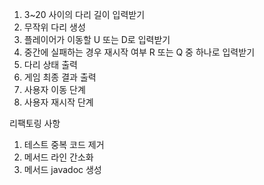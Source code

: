 1. 3~20 사이의 다리 길이 입력받기
2. 무작위 다리 생성
3. 플레이어가 이동할 U 또는 D로 입력받기
4. 중간에 실패하는 경우 재시작 여부 R 또는 Q 중 하나로 입력받기
5. 다리 상태 출력
6. 게임 최종 결과 출력
7. 사용자 이동 단계
8. 사용자 재시작 단계

리팩토링 사항
1. 테스트 중복 코드 제거
2. 메서드 라인 간소화
3. 메서드 javadoc 생성